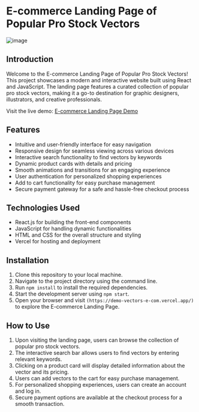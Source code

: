 # E-commerce Landing Page of Popular Pro Stock Vectors

![image](https://github.com/el-astro77/demo_vectorecom/assets/67543214/b7ae1292-0e6c-466a-b3f4-ed6c18356ee3)

## Introduction

Welcome to the E-commerce Landing Page of Popular Pro Stock Vectors! This project showcases a modern and interactive website built using React and JavaScript. The landing page features a curated collection of popular pro stock vectors, making it a go-to destination for graphic designers, illustrators, and creative professionals.

Visit the live demo: [E-commerce Landing Page Demo](https://demo-vectors-e-com.vercel.app/)

## Features

- Intuitive and user-friendly interface for easy navigation
- Responsive design for seamless viewing across various devices
- Interactive search functionality to find vectors by keywords
- Dynamic product cards with details and pricing
- Smooth animations and transitions for an engaging experience
- User authentication for personalized shopping experiences
- Add to cart functionality for easy purchase management
- Secure payment gateway for a safe and hassle-free checkout process

## Technologies Used

- React.js for building the front-end components
- JavaScript for handling dynamic functionalities
- HTML and CSS for the overall structure and styling
- Vercel for hosting and deployment

## Installation

1. Clone this repository to your local machine.
2. Navigate to the project directory using the command line.
3. Run `npm install` to install the required dependencies.
4. Start the development server using `npm start`.
5. Open your browser and visit `(https://demo-vectors-e-com.vercel.app/)` to explore the E-commerce Landing Page.

## How to Use

1. Upon visiting the landing page, users can browse the collection of popular pro stock vectors.
2. The interactive search bar allows users to find vectors by entering relevant keywords.
3. Clicking on a product card will display detailed information about the vector and its pricing.
4. Users can add vectors to the cart for easy purchase management.
5. For personalized shopping experiences, users can create an account and log in.
6. Secure payment options are available at the checkout process for a smooth transaction.
